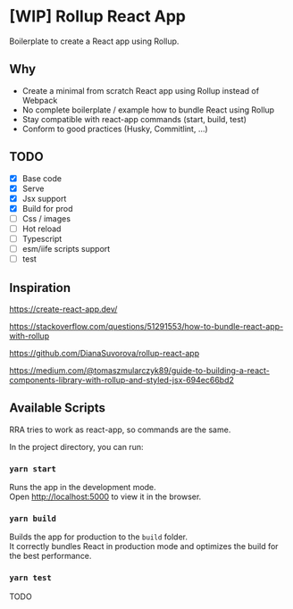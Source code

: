 # [WIP] Rollup React App
Boilerplate to create a React app using Rollup.

## Why
- Create a minimal from scratch React app using Rollup instead of Webpack
- No complete boilerplate / example how to bundle React using Rollup
- Stay compatible with react-app commands (start, build, test)
- Conform to good practices (Husky, Commitlint, ...)

## TODO
- [x] Base code
- [x] Serve
- [x] Jsx support
- [x] Build for prod
- [ ] Css / images
- [ ] Hot reload
- [ ] Typescript
- [ ] esm/iife scripts support
- [ ] test

## Inspiration
https://create-react-app.dev/

https://stackoverflow.com/questions/51291553/how-to-bundle-react-app-with-rollup

https://github.com/DianaSuvorova/rollup-react-app

https://medium.com/@tomaszmularczyk89/guide-to-building-a-react-components-library-with-rollup-and-styled-jsx-694ec66bd2

## Available Scripts

RRA tries to work as react-app, so commands are the same.

In the project directory, you can run:

### `yarn start`

Runs the app in the development mode.<br />
Open [http://localhost:5000](http://localhost:5000) to view it in the browser.

### `yarn build`

Builds the app for production to the `build` folder.<br />
It correctly bundles React in production mode and optimizes the build for the best performance.

### `yarn test`

TODO

